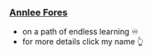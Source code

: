 ### [Annlee Fores](https://annleefores.com/)

- on a path of endless learning ♾️
- for more details click my name 👆

